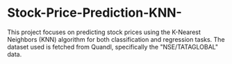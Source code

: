 # Stock-Price-Prediction-KNN-
This project focuses on predicting stock prices using the K-Nearest Neighbors (KNN) algorithm for both classification and regression tasks. The dataset used is fetched from Quandl, specifically the "NSE/TATAGLOBAL" data.
